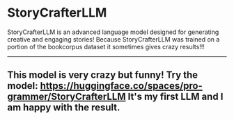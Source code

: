 # StoryCrafterLLM
StoryCrafterLLM is an advanced language model designed for generating creative and engaging stories!
Because StoryCrafterLLM was trained on a portion of the bookcorpus dataset it sometimes gives crazy results!!!

---
This model is very crazy but funny!
Try the model: https://huggingface.co/spaces/pro-grammer/StoryCrafterLLM
It's my first LLM and I am happy with the result.
---

